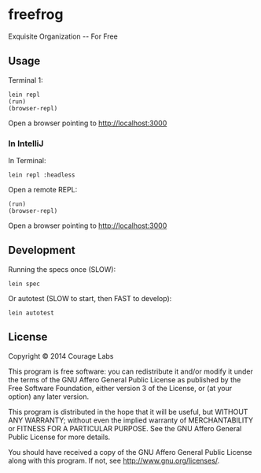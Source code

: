 # freefrog

Exquisite Organization -- For Free

## Usage

Terminal 1:

    lein repl
    (run)
    (browser-repl)
    
Open a browser pointing to [http://localhost:3000](http://localhost:3000)    

### In IntelliJ
    
In Terminal:    

    lein repl :headless
    
Open a remote REPL:

    (run)
    (browser-repl)
    
Open a browser pointing to [http://localhost:3000](http://localhost:3000)
    
## Development
    
Running the specs once (SLOW):

    lein spec
    
Or autotest (SLOW to start, then FAST to develop):
    
    lein autotest

## License

Copyright © 2014 Courage Labs

This program is free software: you can redistribute it and/or modify
it under the terms of the GNU Affero General Public License as published by
the Free Software Foundation, either version 3 of the License, or
(at your option) any later version.

This program is distributed in the hope that it will be useful,
but WITHOUT ANY WARRANTY; without even the implied warranty of
MERCHANTABILITY or FITNESS FOR A PARTICULAR PURPOSE.  See the
GNU Affero General Public License for more details.

You should have received a copy of the GNU Affero General Public License
along with this program.  If not, see <http://www.gnu.org/licenses/>.
